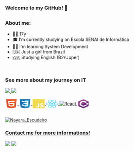 ### Welcome to my GitHub! 💖

##

### About me:

- 👩‍💻 17y
- 🎓 I’m currently studying on Escola SENAI de Informática
- 👩‍🎓 I'm learning System Development
- 🇧🇷 Just a girl from Brazil
- 🇬🇧 Studying English (B2/Upper)

<img src="https://media1.giphy.com/media/HK1hAnDfVDWwNDFSUx/giphy.gif?cid=ecf05e47rtqrr97qsljrtwnq16fmlkue6pj7tm0zf750dzhv&amp;rid=giphy.gif&amp;ct=g" alt="Season 1 Oops GIF by Cruel Summer" style="width: 350px; height: 130px; left: 0px; top: 0px; opacity: 0;">

### See more about my journey on IT
<div>
  <a href="https://github.com/escudeiro777>
<div>  
  <a href="https://github.com/escudeiro777">
      <img height="180em" src="https://github-readme-stats.vercel.app/api?username=escudeiro777&show_icons=true&theme=tokyonight&include_all_commits=true&count_private=true"/>
  <img height="180em" src="https://github-readme-stats.vercel.app/api/top-langs/?username=escudeiro777&layout=compact&langs_count=7&theme=tokyonight"/>
                                                                                                                                                     
</div>
                                                                                                                                                     
<div style="display: inline_block"><br>
  <img align="center" alt="HTML" height="30" width="40" src="https://raw.githubusercontent.com/devicons/devicon/master/icons/html5/html5-original.svg">
  <img align="center" alt="CSS" height="30" width="40" src="https://raw.githubusercontent.com/devicons/devicon/master/icons/css3/css3-original.svg">
  <img align="center" alt="Js" height="30" width="40" src="https://raw.githubusercontent.com/devicons/devicon/master/icons/javascript/javascript-plain.svg">
  <img align="center" alt="React" height="30" width="40" src="https://raw.githubusercontent.com/devicons/devicon/master/icons/react/react-original.svg">
  <img align="center" alt="React" height="35" width="35" src="https://img.icons8.com/officel/40/000000/react.png"/>
  <img align="center" alt="Csharp" height="30" width="40" src="https://raw.githubusercontent.com/devicons/devicon/master/icons/csharp/csharp-original.svg">
   
   ##
                                                                                                                                                     
<p>
<img src="https://komarev.com/ghpvc/?username=escudeiro777&label=Profile%20views&color=blueviolet&style=flat" alt="Nayara_Escudeiro"/>
</p>
                                                                                                                                    
 ### Contact me for more informations! 
                                                                                                                                    
<a href = "mailto:nanaescudeiro2015@gmail.com"><img src="https://img.shields.io/badge/-Gmail-%23333?style=for-the-badge&logo=gmail&logoColor=white" target="_blank"></a>
<a href="https://www.linkedin.com/in/nayara-nogueira-escudeiro-do-nascimento-13a076202/" target="_blank"><img src="https://img.shields.io/badge/-LinkedIn-%230077B5?style=for-the-badge&logo=linkedin&logoColor=white" target="_blank"></a> 

<img src="https://media0.giphy.com/media/l378BzHA5FwWFXVSg/giphy.gif?cid=ecf05e47304ftcekmesx1pxltuav51simpcbar8bp19vna42&amp;rid=giphy.gif&amp;ct=g" alt="Scared Rick And Morty GIF by Adult Swim" style="width: 500px; height: 281.25px; left: 0px; top: 0px; opacity: 0;">
